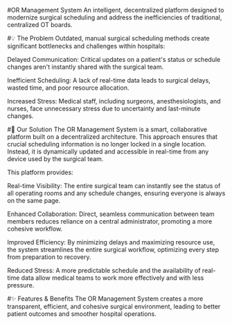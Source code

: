 #OR Management System
An intelligent, decentralized platform designed to modernize surgical scheduling and address the inefficiencies of traditional, centralized OT boards.

#💡 The Problem
Outdated, manual surgical scheduling methods create significant bottlenecks and challenges within hospitals:

Delayed Communication: Critical updates on a patient's status or schedule changes aren't instantly shared with the surgical team.

Inefficient Scheduling: A lack of real-time data leads to surgical delays, wasted time, and poor resource allocation.

Increased Stress: Medical staff, including surgeons, anesthesiologists, and nurses, face unnecessary stress due to uncertainty and last-minute changes.

#🚀 Our Solution
The OR Management System is a smart, collaborative platform built on a decentralized architecture. This approach ensures that crucial scheduling information is no longer locked in a single location. Instead, it is dynamically updated and accessible in real-time from any device used by the surgical team.

This platform provides:

Real-time Visibility: The entire surgical team can instantly see the status of all operating rooms and any schedule changes, ensuring everyone is always on the same page.

Enhanced Collaboration: Direct, seamless communication between team members reduces reliance on a central administrator, promoting a more cohesive workflow.

Improved Efficiency: By minimizing delays and maximizing resource use, the system streamlines the entire surgical workflow, optimizing every step from preparation to recovery.

Reduced Stress: A more predictable schedule and the availability of real-time data allow medical teams to work more effectively and with less pressure.

#✨ Features & Benefits
The OR Management System creates a more transparent, efficient, and cohesive surgical environment, leading to better patient outcomes and smoother hospital operations.
